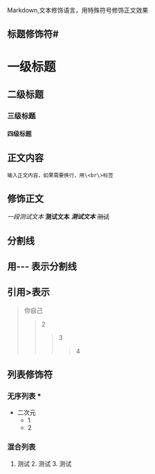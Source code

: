 Markdown,文本修饰语言，用特殊符号修饰正文效果<br>
## 标题修饰符\#

# 一级标题
## 二级标题
### 三级标题
#### 四级标题


## 正文内容
	输入正文内容，如果需要换行，用\<br\>标签
## 修饰正文
*一段测试文本*
**测试文本**
***测试文本***
  ~~测试~~

## 分割线
   用\-\-\- 表示分割线
---
## 引用\>表示
> 你自己
>> 2
>>> 3
>>>> 4
## 列表修饰符
### 无序列表 \*
* 二次元
  * 1
   * 2
### 混合列表
1. 测试
   2. 测试
      3. 测试
